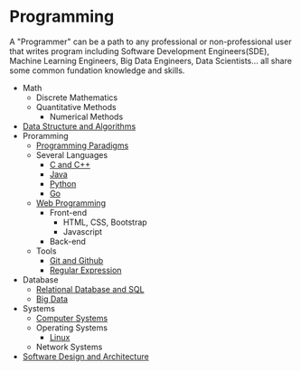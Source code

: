 # Programming

A "Programmer" can be a path to any professional or non-professional user that writes program including Software Development Engineers(SDE), Machine Learning Engineers, Big Data Engineers, Data Scientists... all share some common fundation knowledge and skills.

- Math
  - Discrete Mathematics
  - Quantitative Methods
    - Numerical Methods
- [Data Structure and Algorithms](./algorithm-and-data-structure/README.md)
- Proramming
  - [Programming Paradigms](./programming-basics.md)
  - Several Languages
    - [C and C++](./c++/Readme.md)
    - [Java](java.md)
    - [Python](./python/Readme.md)
    - [Go](go.md)
  - [Web Programming](web.md)
    - Front-end
      - HTML, CSS, Bootstrap
      - Javascript
    - Back-end
  - Tools
    - [Git and Github](git.md)
    - [Regular Expression](regex.md)
- Database
  - [Relational Database and SQL](./sql/ReadMe.md)
  - [Big Data](./big-data/ReadMe.md)
- Systems
  - [Computer Systems](cs-system.md)
  - Operating Systems
    - [Linux](./linux/ReadMe.md)
  - Network Systems
- [Software Design and Architecture](./algorithm-and-data-structure/Readme.md)